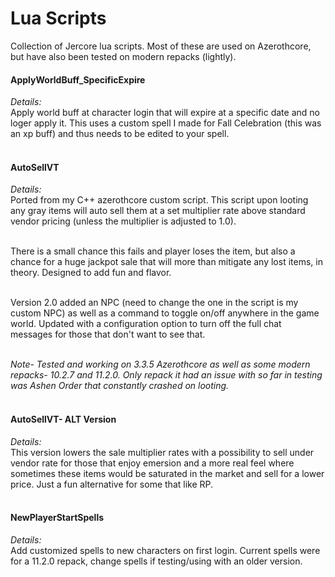 # Lua Scripts
Collection of Jercore lua scripts. Most of these are used on Azerothcore, but have also been tested on modern repacks (lightly).

 <h4>ApplyWorldBuff_SpecificExpire<br></h4>
 <i>Details:</i><br>
 Apply world buff at character login that will expire at a specific date and no loger apply it. This uses a custom spell I made for Fall Celebration (this was an xp buff) and thus needs to be edited to your spell.<br><br>

<h4>
  AutoSellVT<br></h4>
 <i>Details:</i><br>
  Ported from my C++ azerothcore custom script. This script upon looting any gray items will auto sell them at a set multiplier rate above standard vendor pricing (unless the multiplier is adjusted to 1.0). 
  
  <br>There is a small chance this fails and player loses the item, but also a chance for a huge jackpot sale that will more than mitigate any lost items, in theory. Designed to add fun and flavor. 
  
  <br>Version 2.0 added an NPC (need to change the one in the script is my custom NPC) as well as a command to toggle on/off anywhere in the game world. Updated with a configuration option to turn off the full chat messages for those that don't want to see that. 
  
  <br><i>Note- Tested and working on 3.3.5 Azerothcore as well as some modern repacks- 10.2.7 and 11.2.0. Only repack it had an issue with so far in testing was Ashen Order that constantly crashed on looting.</i><br><br>

 <h4>AutoSellVT- ALT Version<br></h4>
 <i>Details:</i><br>
 This version lowers the sale multiplier rates with a possibility to sell under vendor rate for those that enjoy emersion and a more real feel where sometimes these items would be saturated in the market and sell for a lower price. Just a fun alternative for some that like RP.<br><br>

 <h4>NewPlayerStartSpells<br></h4>
 <i>Details:</i><br>
 Add customized spells to new characters on first login. Current spells were for a 11.2.0 repack, change spells if testing/using with an older version.<br><br>

